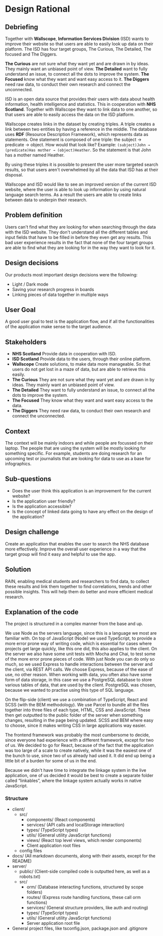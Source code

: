 # Design Rational

## Debriefing

Together with **Wallscope**, **Information Services Division** (ISD) wants to improve their website so that users are able to easily look up data on their platform. The ISD has four target groups, The Curious, The Detailed, The focused and The Diggers.

**The Curious** are not sure what they want yet and are drawn in by ideas. They mainly want an unbiased point of view.
**The Detailed** want to fully understand an issue, to connect all the dots to improve the system.
**The Focused** know what they want and want easy access to it.
**The Diggers** need raw data, to conduct their own research and connect the unconnected.

ISD is an open data source that provides their users with data about health information, health intelligence and statistics. This in cooperation with **NHS Scotland**.
Together with Wallscope they want to link data to one another, so that users are able to easily access the data on the ISD platform.

Wallscope creates links in the dataset by creating triples.
A triple creates a link between two entities by having a reference in the middle.
The database uses **RDF** (Resource Description Framework), which represents data as statements. One statement is composed of one triple: the subject → predicate → object. How would that look like? Example:
`(subject)John → (predicate)Has mother → (object)Heather`. So the statement is that John has a mother named Heather.

By using these triples it is possible to present the user more targeted search results, so that users aren't overwhelmed by all the data that ISD has at their disposal.

Wallscope and ISD would like to see an improved version of the current ISD website, where the user is able to look up information by using natural language search terms. As a result the users are able to create links between data to underpin their research.

## Problem definition

Users can't find what they are looking for when searching through the data with the ISD website.
They don't understand all the different tables and input fields that have to be filled in before they even get any results.
This bad user experience results in the fact that none of the four target groups are able to find what they are looking for in the way they want to look for it.

## Design decisions

Our products most important design decisions were the following:

* Light / Dark mode
* Saving your research progress in boards
* Linking pieces of data together in multiple ways

## User Goal

A good user goal to test is the application flow, and if all the functionalities of the application make sense to the target audience.

## Stakeholders

* **NHS Scotland**
    Provide data in cooperation with ISD.
* **ISD Scotland**
    Provide data to the users, through their online platform.
* **Wallscope**
    Create solutions, to make data more manageable. So that users do not get lost in a maze of data, but are able to retrieve this easily.
* **The Curious**
    They are not sure what they want yet and are drawn in by ideas. They mainly want an unbiased point of view.
* **The Detailed**
    They want to fully understand an issue, to connect all the dots to improve the system.
* **The Focused**
    They know what they want and want easy access to the data.
* **The Diggers**
    They need raw data, to conduct their own research and connect the unconnected.

## Context

The context will be mainly indoors and while people are focussed on their laptop.
The people that are using the system will be mostly looking for something specific.
For example, students are doing research for an upcoming test or journalists that are looking for data to use as a base for infographics.

## Sub-questions

* Does the user think this application is an improvement for the current website?
* Is the application user friendly?
* Is the application accessible?
* Is the concept of linked data going to have any effect on the design of the application?

## Design challenge

Create an application that enables the user to search the NHS database more effectively.
Improve the overall user experience in a way that the target group will find it easy and helpful to use the app.

## Solution

RAIN, enabling medical students and researchers to find data, to collect these results and link them together to find correlations, trends and other possible insights. This will help them do better and more efficient medical research.

## Explanation of the code

The project is structured in a complex manner from the base and up.

We use Node as the servers language, since this is a language we most are familiar with.
On top of JavaScript (Node) we used TypeScript, to provide a more error prone way of writing code, which is essential for cases where projects get large quickly, like this one did, this also applies to the client.
On the server we also have some unit tests with Mocha and Chai, to test some of the more error prone pieces of code.
With just Node you can do only so much, so we used Express to handle interactions between the server and the client, via REST API calls.
We choose Express, because of the ease of use, no other reason.
When working with data, you often also have some form of data storage, in this case we use a PostgreSQL database to store various tables of data, that are used by the client.
PostgreSQL was chosen, because we wanted to practise using this type of SQL language.

On the flip-side (client) we use a combination of TypeScript, React and SCSS (with the BEM methodology).
We use Parcel to bundle all the files together into three files of each type, HTML, CSS and JavaScript.
These then get outputted to the public folder of the server when something changes, resulting in the page being updated.
SCSS and BEM where easy to choose, since it makes writing CSS in large applications way easier.

The frontend framework was probably the most cumbersome to decide, since everyone had experience with a different framework, except for two of us.
We decided to go for React, because of the fact that the application was too large of a scale to create natively, while it was the easiest one of the bunch to use, since two of us already had used it.
It did end up being a little bit of a burden for some of us in the end.

Because we didn't have time to integrate the linkage system in the live application, one of us decided it would be best to create a separate folder called “linkables”, where the linkage system actually works in native JavaScript.

### Structure

* client/
    * src/
        * components/ (React components)
        * services/ (API calls and localStorage interaction)
        * types/ (TypeScript types)
        * utils/ (General utility JavaScript functions)
        * views/ (React top level views, which render components)
        * Client application root files
    * config files
* docs/ (All markdown documents, along with their assets, except for the README)
* server/
    * public/ (Client-side compiled code is outputted here, as well as a robots.txt)
    * src/
        * orm/ (Database interacting functions, structured by scope folders)
        * routes/ (Express route handling functions, these call orm functions)
        * services/ (General structure providers, like auth and routing)
        * types/ (TypeScript types)
        * utils/ (General utility JavaScript functions)
        * Server application root file
* General project files, like tsconfig.json, package.json and .gitignore
